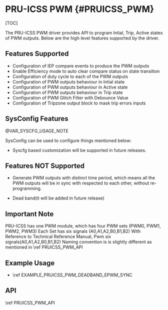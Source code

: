 # PRU-ICSS PWM {#PRUICSS_PWM}

[TOC]

The PRU-ICSS PWM driver provides API to program Intial, Trip, Active states of PWM outputs.
Below are the high level features supported by the driver.

## Features Supported

- Configuration of IEP compare events to produce the PWM outputs
- Enable Efficiency mode to auto clear compare status on state transition
- Configuration of  duty cycle to each of the PWM outputs
- Configuration of  PWM outputs behaviour in Intial state
- Configuration of  PWM outputs behaviour in Active state
- Configuration of  PWM outputs behaviour in Trip   state
- Configuration of  PWM Glitch Filter with Debounce Value
- Configuration of  Tripzone output block to mask trip errors inputs

## SysConfig Features

@VAR_SYSCFG_USAGE_NOTE

SysConfig can be used to configure things mentioned below:

- Syscfg based customization will be supported in future releases.

## Features NOT Supported

- Generate PWM outputs with distinct time period, which means all the PWM outputs will be in sync with respected to each other, without re-programming.

- Dead band(it will be added in future release)

## Important Note

PRU-ICSS has one PWM module, which has four PWM sets (PWM0, PWM1, PWM2, PWM3)
Each Set has six signals (A0,A1,A2,B0,B1,B2) With Reference to Technical Reference Manual, Pwm six signals(A0,A1,A2,B0,B1,B2) Naming convention is is slightly different as mentioned in \ref PRUICSS_PWM_API

## Example Usage

- \ref EXAMPLE_PRUICSS_PWM_DEADBAND_EPWM_SYNC

## API

\ref PRUICSS_PWM_API
